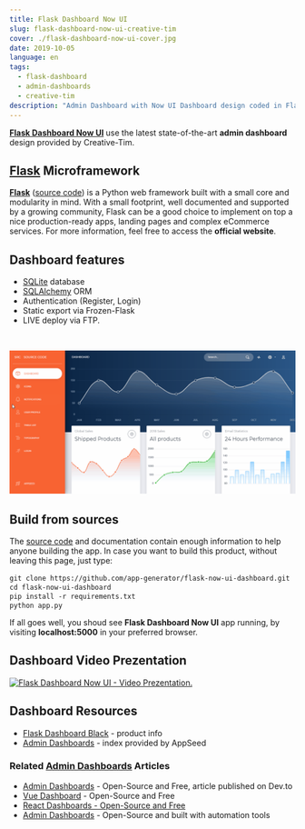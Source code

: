 ```yaml
---
title: Flask Dashboard Now UI
slug: flask-dashboard-now-ui-creative-tim
cover: ./flask-dashboard-now-ui-cover.jpg
date: 2019-10-05
language: en
tags:
  - flask-dashboard
  - admin-dashboards
  - creative-tim
description: "Admin Dashboard with Now UI Dashboard design coded in Flask. Flask Dashboard Now UI use the latest state-of-the-art design provided by Creative-Tim."
---
```


**[Flask Dashboard Now UI](https://appseed.us/admin-dashboards/flask-dashboard-nowui-design/)** use the latest state-of-the-art **admin dashboard** design provided by Creative-Tim.

## [Flask](https://palletsprojects.com/p/flask/) Microframework

**[Flask](https://palletsprojects.com/p/flask/)** ([source code](https://github.com/pallets/flask)) is a Python web framework built with a small core and modularity in mind. With a small footprint, well documented and supported by a growing community, Flask can be a good choice to implement on top a nice production-ready apps, landing pages and complex eCommerce services. For more information, feel free to access the **official website**.

## Dashboard features

- [SQLite](https://www.sqlite.org/index.html) database 
- [SQLAlchemy](https://flask-sqlalchemy.palletsprojects.com/en/2.x/) ORM
- Authentication (Register, Login) 
- Static export via Frozen-Flask 
- LIVE deploy via FTP.

<br />

![Flask Dashboard Now UI - Gif Animated Intro.](https://raw.githubusercontent.com/app-generator/flask-now-ui-dashboard/master/screenshots/flask-now-ui-dashboard-intro.gif)

## Build from sources

The [source code](https://github.com/app-generator/flask-now-ui-dashboard) and documentation contain enough information to help anyone building the app. 
In case you want to build this product, without leaving this page, just type: 

```
git clone https://github.com/app-generator/flask-now-ui-dashboard.git 
cd flask-now-ui-dashboard
pip install -r requirements.txt 
python app.py
```

If all goes well, you shoud see **Flask Dashboard Now UI** app running, by visiting **localhost:5000** in your preferred browser. 

## Dashboard Video Prezentation

[![Flask Dashboard Now UI - Video Prezentation.](http://img.youtube.com/vi/uruxC8JjEs0/0.jpg)](https://www.youtube.com/watch?v=uruxC8JjEs0 "Flask Dashboard Now UI")

## Dashboard Resources

- [Flask Dashboard Black](https://appseed.us/admin-dashboards/flask-dashboard-nowui-design) - product info
- [Admin Dashboards](https://appseed.us/admin-dashboards/) - index provided by AppSeed

### Related [Admin Dashboards](https://appseed.us/admin-dashboards/) Articles

- [Admin Dashboards](https://dev.to/sm0ke/admin-dashboards-open-source-and-free-4aep) - Open-Source and Free, article published on Dev.to
- [Vue Dashboard](https://dev.to/sm0ke/vue-dashboard-open-source-apps-1gd1) - Open-Source and Free
- [React Dashboards - Open-Source and Free](https://dev.to/sm0ke/react-dashboards-open-source-apps-1c7j)
- [Admin Dashboards](https://blog.appseed.us/admin-dashboards-open-source-built-with-automation-tools/) - Open-Source and built with automation tools


